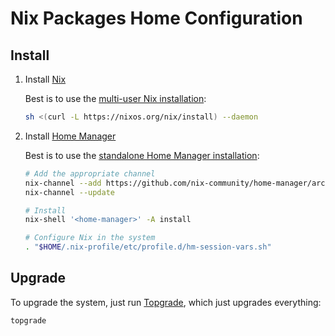 # Nix Packages Home Configuration

## Install

1. Install [Nix]

   Best is to use the [multi-user Nix installation]:

   ```sh
   sh <(curl -L https://nixos.org/nix/install) --daemon
   ```

2. Install [Home Manager]

   Best is to use the [standalone Home Manager installation]:
   
   ```sh
   # Add the appropriate channel
   nix-channel --add https://github.com/nix-community/home-manager/archive/master.tar.gz home-manager
   nix-channel --update

   # Install
   nix-shell '<home-manager>' -A install

   # Configure Nix in the system
   . "$HOME/.nix-profile/etc/profile.d/hm-session-vars.sh"
   ```

## Upgrade

To upgrade the system, just run [Topgrade], which just upgrades everything:

```sh
topgrade
```

[Home Manager]: https://nix-community.github.io/home-manager/
[Nix]: https://nixos.org/
[Topgrade]: https://github.com/r-darwish/topgrade
[multi-user Nix installation]: https://nixos.org/manual/nix/stable/installation/installing-binary.html#multi-user-installation
[standalone Home Manager installation]: https://nix-community.github.io/home-manager/index.html#sec-install-standalone
